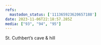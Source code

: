 ```yaml
---
refs:
  mastodon_status: ['111365923620657188']
date: 2023-11-06T22:18:57.285Z
media: ["93", "94", "95"]
---
```


<p>St. Cuthbert’s cave &amp; hill </p>
